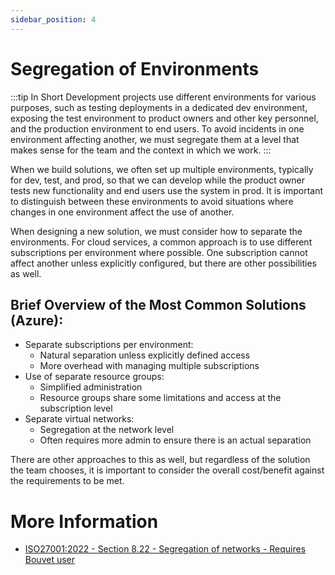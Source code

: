```yaml
---
sidebar_position: 4
---
```


# Segregation of Environments
:::tip In Short
Development projects use different environments for various purposes, such as testing deployments in a dedicated dev environment, exposing the test environment to product owners and other key personnel, and the production environment to end users. To avoid incidents in one environment affecting another, we must segregate them at a level that makes sense for the team and the context in which we work.
:::

When we build solutions, we often set up multiple environments, typically for dev, test, and prod, so that we can develop while the product owner tests new functionality and end users use the system in prod. It is important to distinguish between these environments to avoid situations where changes in one environment affect the use of another.

When designing a new solution, we must consider how to separate the environments. For cloud services, a common approach is to use different subscriptions per environment where possible. One subscription cannot affect another unless explicitly configured, but there are other possibilities as well.

## Brief Overview of the Most Common Solutions (Azure):
* Separate subscriptions per environment:
    * Natural separation unless explicitly defined access
    * More overhead with managing multiple subscriptions
* Use of separate resource groups:
    * Simplified administration
    * Resource groups share some limitations and access at the subscription level
* Separate virtual networks:
    * Segregation at the network level
    * Often requires more admin to ensure there is an actual separation

There are other approaches to this as well, but regardless of the solution the team chooses, it is important to consider the overall cost/benefit against the requirements to be met.

# More Information
* [ISO27001:2022 - Section 8.22 - Segregation of networks - Requires Bouvet user](https://wiki.bouvet.no/display/BLS/Nettverkssikkerhet)
